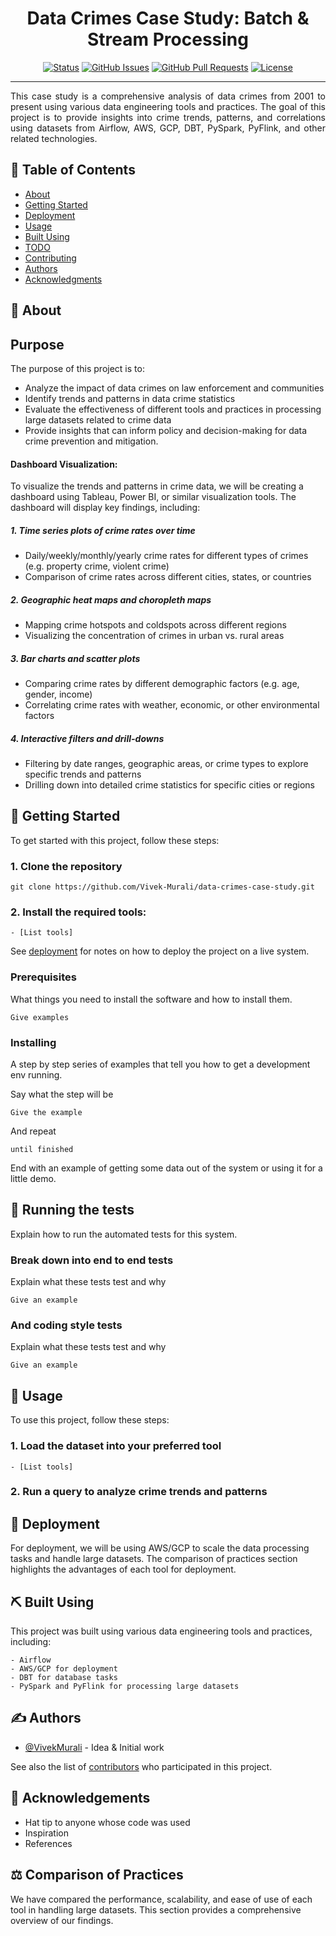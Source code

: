 <h1 align="center">Data Crimes Case Study: Batch & Stream Processing</h1>
<div align="center">

[![Status](https://img.shields.io/badge/status-active-success.svg)]()
[![GitHub Issues](https://img.shields.io/github/issues/Vivek-Murali/Chicago-Crime-CaseStudy.svg)](https://github.com/Vivek-Murali/Chicago-Crime-CaseStudy/issues)
[![GitHub Pull Requests](https://img.shields.io/github/issues-pr/Vivek-Murali/Chicago-Crime-CaseStudy.svg)](https://github.com/Vivek-Murali/Chicago-Crime-CaseStudy/pulls)
[![License](https://img.shields.io/badge/license-MIT-blue.svg)](/LICENSE)

</div>

---

<p align="justify"> 
This case study is a comprehensive analysis of data crimes from 2001 to present using various data engineering tools and practices. The goal of this project is to provide insights into crime trends, patterns, and correlations using datasets from Airflow, AWS, GCP, DBT, PySpark, PyFlink, and other related technologies.
<br> 
</p>

## 📝 Table of Contents

- [About](#about)
- [Getting Started](#getting_started)
- [Deployment](#deployment)
- [Usage](#usage)
- [Built Using](#built_using)
- [TODO](../TODO.md)
- [Contributing](../CONTRIBUTING.md)
- [Authors](#authors)
- [Acknowledgments](#acknowledgement)

## 🧐 About <a name = "about"></a>
## Purpose
The purpose of this project is to:
* Analyze the impact of data crimes on law enforcement and communities
* Identify trends and patterns in data crime statistics
* Evaluate the effectiveness of different tools and practices in processing large datasets related to crime data
* Provide insights that can inform policy and decision-making for data crime prevention and mitigation.

#### Dashboard Visualization:
To visualize the trends and patterns in crime data, we will be creating a dashboard using Tableau, Power BI, or similar visualization tools. The dashboard will display key findings, including:

##### 1. Time series plots of crime rates over time
* Daily/weekly/monthly/yearly crime rates for different types of crimes (e.g. property crime, violent crime)
* Comparison of crime rates across different cities, states, or countries

##### 2. Geographic heat maps and choropleth maps
* Mapping crime hotspots and coldspots across different regions
* Visualizing the concentration of crimes in urban vs. rural areas

##### 3. Bar charts and scatter plots
* Comparing crime rates by different demographic factors (e.g. age, gender, income)
* Correlating crime rates with weather, economic, or other environmental factors

##### 4. Interactive filters and drill-downs
* Filtering by date ranges, geographic areas, or crime types to explore specific trends and patterns
* Drilling down into detailed crime statistics for specific cities or regions

## 🏁 Getting Started <a name = "getting_started"></a>

To get started with this project, follow these steps:

### 1. Clone the repository
```
git clone https://github.com/Vivek-Murali/data-crimes-case-study.git
```
### 2. Install the required tools:
    - [List tools]
    
See [deployment](#deployment) for notes on how to deploy the project on a live system.

### Prerequisites

What things you need to install the software and how to install them.

```
Give examples
```

### Installing

A step by step series of examples that tell you how to get a development env running.

Say what the step will be

```
Give the example
```

And repeat

```
until finished
```

End with an example of getting some data out of the system or using it for a little demo.

## 🔧 Running the tests <a name = "tests"></a>

Explain how to run the automated tests for this system.

### Break down into end to end tests

Explain what these tests test and why

```
Give an example
```

### And coding style tests

Explain what these tests test and why

```
Give an example
```

## 🎈 Usage <a name="usage"></a>

To use this project, follow these steps:

### 1. Load the dataset into your preferred tool
    - [List tools]

### 2. Run a query to analyze crime trends and patterns



## 🚀 Deployment <a name = "deployment"></a>

For deployment, we will be using AWS/GCP to scale the data processing tasks and handle large datasets. The comparison of practices section highlights the advantages of each tool for deployment.

## ⛏️ Built Using <a name = "built_using"></a>

This project was built using various data engineering tools and practices, including:

    - Airflow
    - AWS/GCP for deployment
    - DBT for database tasks
    - PySpark and PyFlink for processing large datasets


## ✍️ Authors <a name = "authors"></a>

- [@VivekMurali](https://github.com/vivek-murali) - Idea & Initial work

See also the list of [contributors](https://github.com/kylelobo/The-Documentation-Compendium/contributors) who participated in this project.

## 🎉 Acknowledgements <a name = "acknowledgement"></a>

- Hat tip to anyone whose code was used
- Inspiration
- References

## :balance_scale: Comparison of Practices <a name = "comparison"></a>
We have compared the performance, scalability, and ease of use of each tool in handling large datasets. This section provides a comprehensive overview of our findings.

